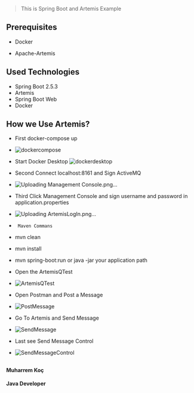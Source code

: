 

> This is Spring Boot and Artemis Example


## Prerequisites

* Docker

* Apache-Artemis

## Used Technologies

* Spring Boot 2.5.3
* Artemis
* Spring Boot Web
* Docker

## How we Use Artemis?
* First docker-compose up 
* ![dockercompose](https://user-images.githubusercontent.com/80245013/129343801-2194fef5-fde3-4e1e-9fb3-92995d6f88c7.png)
* Start Docker Desktop
![dockerdesktop](https://user-images.githubusercontent.com/80245013/129343850-d028460a-2b6b-499c-ad59-1a304167b8d8.png)


* Second  Connect localhost:8161 and Sign ActiveMQ
* ![Uploading Management Console.png…]()

* Third Click Management Console and sign username and password in application.properties
* ![Uploading ArtemisLogIn.png…]()

*      Maven Commans
*   mvn clean
*   mvn install
*   mvn spring-boot:run or java -jar your application path


*  Open the ArtemisQTest
*  ![ArtemisQTest](https://user-images.githubusercontent.com/80245013/129344203-fd9fb50b-2fd7-471c-b150-c3d7c36a559b.png)

* Open Postman and Post a Message
* ![PostMessage](https://user-images.githubusercontent.com/80245013/129344307-b8684bf9-1d48-4205-b59b-38ee7945a90b.png)

* Go To Artemis and Send Message
* ![SendMessage](https://user-images.githubusercontent.com/80245013/129344360-fb49788f-df3a-4016-9e5e-34abc91b5292.png)

* Last see Send Message Control
* ![SendMessageControl](https://user-images.githubusercontent.com/80245013/129344419-1ac5bc3b-63e7-4db1-acf6-f17cf784b583.png)





##
                                                        
                                                                       
                                                                      
    
 ####    Muharrem Koç
   
  ####      Java Developer    
          

